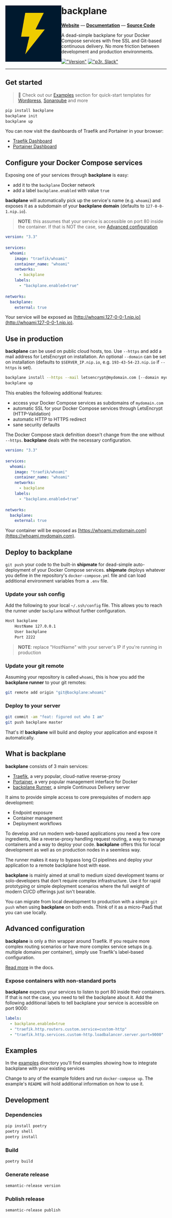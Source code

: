 <div>
  <img align="left" src="https://raw.githubusercontent.com/wearep3r/backplane/master/logo.png" width="175" alt="logo" />
  <h1 align="left">backplane</h1>
</div>

**[Website](https://backplane.sh)** — **[Documentation](https://backplane.sh/docs)** — **[Source Code](https://github.com/wearep3r/backplane)**

A dead-simple backplane for your Docker Compose services with free SSL and Git-based continuous delivery. No more friction between development and production environments.

[!["Version"](https://img.shields.io/github/v/tag/wearep3r/backplane?label=version)](https://github.com/wearep3r/backplane)
[!["p3r. Slack"](https://img.shields.io/badge/slack-@wearep3r/general-purple.svg?logo=slack&label=Slack)](https://join.slack.com/t/wearep3r/shared_invite/zt-d9ao21f9-pb70o46~82P~gxDTNy_JWw)

---

## Get started

> 🚀 Check out our [Examples](examples) section for quick-start templates for [Wordpress](examples/wordpress), [Sonarqube](examples/sonarqube) and more

```bash
pip install backplane
backplane init
backplane up
```

You can now visit the dashboards of Traefik and Portainer in your browser:

- [Traefik Dashboard](http://traefik.127-0-0-1.nip.io)
- [Portainer Dashboard](http://portainer.127-0-0-1.nip.io)

## Configure your Docker Compose services

Exposing one of your services through **backplane** is easy:

- add it to the `backplane` Docker network 
- add a label `backplane.enabled` with value `true`

**backplane** will automatically pick up the service's name (e.g. `whoami`) and exposes it as a subdomain of your **backplane domain** (defaults to `127-0-0-1.nip.io`).

> **NOTE**: this assumes that your service is accessible on port 80 inside the container. If that is NOT the case, see [Advanced configuration](#-advanced-configuration)

```yaml
version: "3.3"

services:
  whoami:
    image: "traefik/whoami"
    container_name: "whoami"
    networks:
      - backplane
    labels:
      - "backplane.enabled=true"

networks:
  backplane:
    external: true
```

Your service will be exposed as [http://whoami.127-0-0-1.nip.io](http://whoami.127-0-0-1.nip.io).

## Use in production

**backplane** can be used on public cloud hosts, too. Use `--https` and add a mail address for LetsEncrypt on installation. An optional `--domain` can be set on installation (defaults to `$SERVER_IP.nip.io`, e.g. `193-43-54-23.nip.io` if `--https` is set).

```bash
backplane install --https --mail letsencrypt@mydomain.com [--domain mydomain.com]
backplane up
```

This enables the following additional features:

- access your Docker Compose services as subdomains of `mydomain.com`
- automatic SSL for your Docker Compose services through LetsEncrypt (HTTP-Validation)
- automatic HTTP to HTTPS redirect
- sane security defaults

The Docker Compose stack definition doesn't change from the one without `--https`. **backplane** deals with the necessary configuration.

```yaml
version: "3.3"

services:
  whoami:
    image: "traefik/whoami"
    container_name: "whoami"
    networks:
      - backplane
    labels:
      - "backplane.enabled=true"

networks:
  backplane:
    external: true
```

Your container will be exposed as [https://whoami.mydomain.com](https://whoami.mydomain.com).

## Deploy to backplane

`git push` your code to the built-in **shipmate** for dead-simple auto-deployment of your Docker Compose services. **shipmate** deploys whatever you define in the repository's `docker-compose.yml` file and can load additional environment variables from a `.env` file.

### Update your ssh config

Add the following to your local `~/.ssh/config` file. This allows you to reach the runner under `backplane` without further configuration.

```bash
Host backplane
    HostName 127.0.0.1
    User backplane
    Port 2222
```

> **NOTE**: replace "HostName" with your server's IP if you're running in production

### Update your git remote

Assuming your repository is called `whoami`, this is how you add the **backplane runner** to your git remotes:

```bash
git remote add origin "git@backplane:whoami"
```

### Deploy to your server

```bash
git commit -am "feat: figured out who I am"
git push backplane master
```

That's it! **backplane** will build and deploy your application and expose it automatically.

## What is backplane

**backplane** consists of 3 main services:

- [Traefik](#), a very popular, cloud-native reverse-proxy
- [Portainer](#), a very popular management interface for Docker
- [backplane Runner](#), a simple Continuous Delivery server

It aims to provide simple access to core prerequisites of modern app development:

- Endpoint exposure
- Container management
- Deployment workflows

To develop and run modern web-based applications you need a few core ingredients, like a reverse-proxy handling request routing, a way to manage containers and a way to deploy your code. **backplane** offers this for local development as well as on production nodes in a seemless way.

The runner makes it easy to bypass long CI pipelines and deploy your application to a remote backplane host with ease. 

**backplane** is mainly aimed at small to medium sized development teams or solo-developers that don't require complex infrastructure. Use it for rapid prototyping or simple deployment scenarios where the full weight of modern CI/CD offerings just isn't bearable.

You can migrate from local development to production with a simple `git push` when using **backplane** on both ends. Think of it as a micro-PaaS that you can use locally.

## Advanced configuration

**backplane** is only a thin wrapper around Traefik. If you require more complex routing scenarios or have more complex service setups (e.g. multiple domains per container), simply use Traefik's label-based configuration.

[Read more](https://doc.traefik.io/traefik/) in the docs.

### Expose containers with non-standard ports

**backplane** expects your services to listen to port 80 inside their containers. If that is not the case, you need to tell the backplane about it. Add the following additional labels to tell backplane your service is accessible on port 9000:

```yaml
labels:
  - backplane.enabled=true
  - "traefik.http.routers.custom.service=custom-http"
  - "traefik.http.services.custom-http.loadbalancer.server.port=9000"
```

## Examples

In the [examples](examples) directory you'll find examples showing how to integrate backplane with your existing services

Change to any of the example folders and run `docker-compose up`. The example's `README` will hold additional information on how to use it.

## Development

### Dependencies

```bash
pip install poetry
poetry shell
poetry install
```

### Build

```bash
poetry build
```

### Generate release

```bash
semantic-release version
```

### Publish release

```bash
semantic-release publish
```